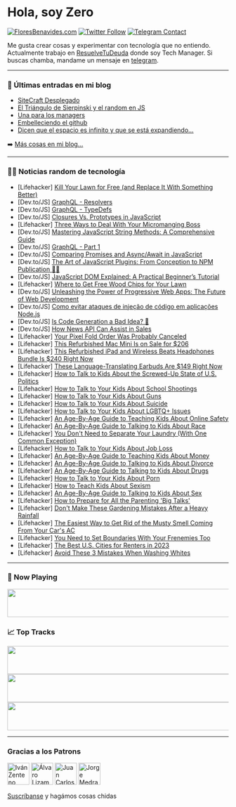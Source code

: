 # Hola, soy Zero

[![FloresBenavides.com](https://img.shields.io/website?down_message=oops&label=MiBlog&style=for-the-badge&up_message=online&url=https%3A%2F%2Ffloresbenavides.com)](https://floresbenavides.com) [![Twitter Follow](https://img.shields.io/twitter/follow/ZeroDragon?color=%231DA1F2&label=Follow&logo=twitter&logoColor=ffffff&style=for-the-badge)](https://twitter.com/zerodragon) [![Telegram Contact](https://img.shields.io/badge/escr%C3%ADbeme-ZeroDragon-%2326A5E4?style=for-the-badge&logo=telegram)](https://t.me/zerodragon)

Me gusta crear cosas y experimentar con tecnología que no entiendo.
Actualmente trabajo en [ResuelveTuDeuda](http://github.com/resuelve) donde soy Tech Manager.
Si buscas chamba, mandame un mensaje en [telegram](https://t.me/zerodragon).

---

### 📕 Últimas entradas en mi blog
<!-- BLOG-POST-LIST:START -->
- [SiteCraft Desplegado](https://floresbenavides.com/sitecraft-desplegado/)
- [El Triángulo de Sierpinski y el random en JS](https://floresbenavides.com/el-triangulo-de-sierpinski-y-el-random-en-js/)
- [Una para los managers](https://floresbenavides.com/una-para-los-managers/)
- [Embelleciendo el github](https://floresbenavides.com/embelleciendo-el-github/)
- [Dicen que el espacio es infinito y que se está expandiendo…](https://floresbenavides.com/dicen-que-el-espacio-es-infinito-y-que-se-esta-expandiendo/)
<!-- BLOG-POST-LIST:END -->

➡️ [Más cosas en mi blog...](https://floresbenavides.com)

---

### 👨‍💻 Noticias random de tecnología
<!-- TECH-POSTS:START -->
- [Lifehacker] [Kill Your Lawn for Free &lpar;and Replace It With Something Better&rpar;](https://lifehacker.com/kill-your-lawn-for-free-and-replace-it-with-something-1850575657)
- [Dev.to/JS] [GraphQL - Resolvers](https://dev.to/shubhamtiwari909/graphql-resolvers-4e49)
- [Dev.to/JS] [GraphQL - TypeDefs](https://dev.to/shubhamtiwari909/graphql-typedefs-4bdf)
- [Dev.to/JS] [Closures Vs. Prototypes in JavaScript](https://dev.to/getsmartwebsite/closures-vs-prototypes-in-javascript-163i)
- [Lifehacker] [Three Ways to Deal With Your Micromanging Boss](https://lifehacker.com/three-ways-to-deal-with-your-micromanging-boss-1850575867)
- [Dev.to/JS] [Mastering JavaScript String Methods: A Comprehensive Guide](https://dev.to/crossskatee1/mastering-javascript-string-methods-a-comprehensive-guide-24gj)
- [Dev.to/JS] [GraphQL - Part 1](https://dev.to/shubhamtiwari909/graphql-part-1-8b1)
- [Dev.to/JS] [Comparing Promises and Async/Await in JavaScript](https://dev.to/getsmartwebsite/comparing-promises-and-asyncawait-in-javascript-7c6)
- [Dev.to/JS] [The Art of JavaScript Plugins: From Conception to NPM Publication 🚀🌐](https://dev.to/shubhamt619/the-art-of-javascript-plugins-from-conception-to-npm-publication-2f9i)
- [Dev.to/JS] [JavaScript DOM Explained: A Practical Beginner’s Tutorial](https://dev.to/max88git/javascript-dom-explained-a-practical-beginners-tutorial-3679)
- [Lifehacker] [Where to Get Free Wood Chips for Your Lawn](https://lifehacker.com/where-to-get-free-wood-chips-for-your-lawn-1850577513)
- [Dev.to/JS] [Unleashing the Power of Progressive Web Apps: The Future of Web Development](https://dev.to/getsmartwebsite/unleashing-the-power-of-progressive-web-apps-the-future-of-web-development-18al)
- [Dev.to/JS] [Como evitar ataques de injeção de código em aplicações Node.js](https://dev.to/jhonyaraujooficial/como-evitar-ataques-de-injecao-de-codigo-em-aplicacoes-nodejs-d7k)
- [Dev.to/JS] [Is Code Generation a Bad Idea? 🤔](https://dev.to/zenstack/is-code-generation-a-bad-idea-2gk9)
- [Dev.to/JS] [How News API Can Assist in Sales](https://dev.to/newsdataio/how-news-api-can-assist-in-sales-42ba)
- [Lifehacker] [Your Pixel Fold Order Was Probably Canceled](https://lifehacker.com/your-pixel-fold-order-was-probably-canceled-1850576079)
- [Lifehacker] [This Refurbished Mac Mini Is on Sale for $206](https://lifehacker.com/this-refurbished-mac-mini-is-on-sale-for-206-1850572072)
- [Lifehacker] [This Refurbished iPad and Wireless Beats Headphones Bundle Is $240 Right Now](https://lifehacker.com/this-refurbished-ipad-and-wireless-beats-headphones-bun-1850562075)
- [Lifehacker] [These Language-Translating Earbuds Are $149 Right Now](https://lifehacker.com/these-language-translating-earbuds-are-149-right-now-1850562118)
- [Lifehacker] [How to Talk to Kids About the Screwed-Up State of U.S. Politics](https://lifehacker.com/how-to-talk-to-kids-about-the-fucked-up-state-of-u-s-p-1850563568)
- [Lifehacker] [How to Talk to Your Kids About School Shootings](https://lifehacker.com/how-to-talk-to-your-kids-about-school-shootings-1848975621)
- [Lifehacker] [How to Talk to Your Kids About Guns](https://lifehacker.com/how-to-talk-to-your-kids-about-guns-1850540336)
- [Lifehacker] [How to Talk to Your Kids About Suicide](https://lifehacker.com/how-to-lower-your-teenagers-risk-of-suicide-1847047272)
- [Lifehacker] [How to Talk to Your Kids About LGBTQ+ Issues](https://lifehacker.com/how-to-talk-to-your-kids-about-lgbtq-issues-1850507422)
- [Lifehacker] [An Age-By-Age Guide to Teaching Kids About Online Safety](https://lifehacker.com/an-age-by-age-guide-to-teaching-kids-about-online-safet-1850474580)
- [Lifehacker] [An Age-By-Age Guide to Talking to Kids About Race](https://lifehacker.com/an-age-by-age-guide-to-talking-to-kids-about-race-1850460959)
- [Lifehacker] [You Don&#39;t Need to Separate Your Laundry &lpar;With One Common Exception&rpar;](https://lifehacker.com/you-dont-need-to-separate-your-laundry-with-once-commo-1850575667)
- [Lifehacker] [How to Talk to Your Kids About Job Loss](https://lifehacker.com/how-to-talk-to-your-kids-about-job-loss-1844010932)
- [Lifehacker] [An Age-By-Age Guide to Teaching Kids About Money](https://lifehacker.com/an-age-by-age-guide-to-teaching-kids-about-money-1846651973)
- [Lifehacker] [An Age-By-Age Guide to Talking to Kids About Divorce](https://lifehacker.com/an-age-by-age-guide-to-talking-to-kids-about-divorce-1846861909)
- [Lifehacker] [An Age-By-Age Guide to Talking to Kids About Drugs](https://lifehacker.com/an-age-by-age-guide-to-talking-to-kids-about-drugs-1850524717)
- [Lifehacker] [How to Talk to Your Kids About Porn](https://lifehacker.com/how-to-talk-to-your-kids-about-porn-1838886045)
- [Lifehacker] [How to Teach Kids About Sexism](https://lifehacker.com/how-to-teach-kids-about-sexism-1846110388)
- [Lifehacker] [An Age-By-Age Guide to Talking to Kids About Sex](https://lifehacker.com/an-age-by-age-guide-to-talking-to-kids-about-sex-1850556294)
- [Lifehacker] [How to Prepare for All the Parenting &#39;Big Talks&#39;](https://lifehacker.com/how-to-prepare-for-all-the-parenting-big-talks-1850545261)
- [Lifehacker] [Don&#39;t Make These Gardening Mistakes After a Heavy Rainfall](https://lifehacker.com/dont-make-these-gardening-mistakes-after-a-heavy-rainfa-1850569647)
- [Lifehacker] [The Easiest Way to Get Rid of the Musty Smell Coming From Your Car&#39;s AC](https://lifehacker.com/the-easiest-way-to-get-rid-of-the-musty-smell-coming-fr-1850567518)
- [Lifehacker] [You Need to Set Boundaries With Your Frenemies Too](https://lifehacker.com/you-need-to-set-boundaries-with-your-frenemies-too-1850567601)
- [Lifehacker] [The Best U.S. Cities for Renters in 2023](https://lifehacker.com/the-best-u-s-cities-for-renters-in-2023-1850567571)
- [Lifehacker] [Avoid These 3 Mistakes When Washing Whites](https://lifehacker.com/avoid-these-3-mistakes-when-washing-whites-1850567563)<!-- TECH-POSTS:END -->

---

### 🎵 Now Playing
<a href="https://spotify-now-playing-dun.vercel.app/now-playing?open"><img src="https://spotify-now-playing-dun.vercel.app/now-playing" width="540" height="64"></a>

### 📈 Top Tracks
<a href="https://spotify-now-playing-dun.vercel.app/top-tracks?i=1&open"><img src="https://spotify-now-playing-dun.vercel.app/top-tracks?i=1" width="540" height="64"></a>
<a href="https://spotify-now-playing-dun.vercel.app/top-tracks?i=2&open"><img src="https://spotify-now-playing-dun.vercel.app/top-tracks?i=2" width="540" height="64"></a>
<a href="https://spotify-now-playing-dun.vercel.app/top-tracks?i=3&open"><img src="https://spotify-now-playing-dun.vercel.app/top-tracks?i=3" width="540" height="64"></a>

---

### Gracias a los Patrons
[<img src="https://avatars.githubusercontent.com/u/243380?v=4" alt="Iván Zenteno" width="50px">](https://github.com/k001) [<img src="https://avatars.githubusercontent.com/u/19955639?v=4" alt="Álvaro Lizama" width="50px">](https://github.com/alvarolizama) [<img src="https://avatars.githubusercontent.com/u/2718753?v=4" alt="Juan Carlos Ruiz" width="50px">](https://github.com/JuanCrg90) [<img src="https://avatars.githubusercontent.com/u/37025?v=4" alt="Jorge Medrano" width="50px">](https://github.com/h1pp1e) 

[Suscríbanse](https://www.patreon.com/zerodragon) y hagámos cosas chidas
